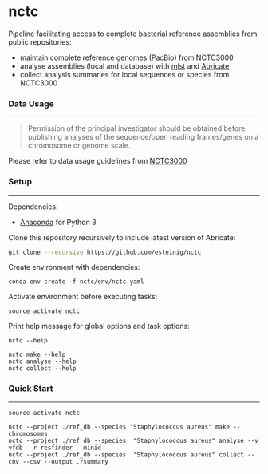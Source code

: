 # nctc

Pipeline facilitating access to complete bacterial reference assemblies from public repositories:
* maintain complete reference genomes (PacBio) from [NCTC3000](http://www.sanger.ac.uk/resources/downloads/bacteria/nctc/)
* analyse assemblies (local and database) with [mlst](https://github.com/tseemann/mlst) and [Abricate](https://github.com/tseemann/abricate)
* collect analysis summaries for local sequences or species from NCTC3000

### Data Usage
---

>Permission of the principal investigator should be obtained before publishing analyses of the sequence/open reading frames/genes on a chromosome or genome scale. 

Please refer to data usage guidelines from [NCTC3000](http://www.sanger.ac.uk/resources/downloads/bacteria/nctc/)

### Setup
---

Dependencies:

* [Anaconda](https://www.continuum.io/DOWNLOADS) for Python 3

Clone this repository recursively to include latest version of Abricate:

```bash
git clone --recursive https://github.com/esteinig/nctc
```

Create environment with dependencies:

```
conda env create -f nctc/env/nctc.yaml
```

Activate environment before executing tasks:

```
source activate nctc
```

Print help message for global options and task options:

```
nctc --help

nctc make --help
nctc analyse --help
nctc collect --help
```

### Quick Start
---

```
source activate nctc

nctc --project ./ref_db --species "Staphylococcus aureus" make --chromosomes
nctc --project ./ref_db --species  "Staphylococcus aureus" analyse --v vfdb --r resfinder --minid
nctc --project ./ref_db --species  "Staphylococcus aureus" collect --cnv --csv --output ./summary
```
